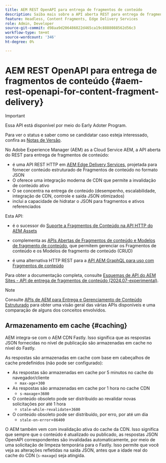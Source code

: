 ```yaml
---
title: AEM REST OpenAPI para entrega de fragmentos de conteúdo
description: Saiba mais sobre a API aberta REST para entrega de fragmentos de conteúdo do AEM
feature: Headless, Content Fragments, Edge Delivery Services
role: Admin, Developer
source-git-commit: d98aa9d206486022d465ca19c8888088562d56c3
workflow-type: tm+mt
source-wordcount: '346'
ht-degree: 0%

---
```



# AEM REST OpenAPI para entrega de fragmentos de conteúdo {#aem-rest-openapi-for-content-fragment-delivery}

>[!IMPORTANT]
>
>Essa API está disponível por meio do Early Adoter Program.
>
>Para ver o status e saber como se candidatar caso esteja interessado, confira as [Notas de Versão](/help/release-notes/release-notes-cloud/release-notes-current.md).

No Adobe Experience Manager (AEM) as a Cloud Service AEM, a API aberta do REST para entrega de fragmentos de conteúdo:

* é uma API REST HTTP em [AEM Edge Delivery Services](/help/edge/overview.md), projetada para fornecer conteúdo estruturado de Fragmentos de conteúdo no formato JSON
* O oferece uma integração moderna de CDN que permite a invalidação de conteúdo ativo
* O se concentra na entrega de conteúdo (desempenho, escalabilidade, integração de CDN, controle e saída JSON otimizados)
* inclui a capacidade de hidratar o JSON para fragmentos e ativos referenciados

Esta API:

* é o sucessor do [Suporte a Fragmentos de Conteúdo na API HTTP do AEM Assets](/help/assets/content-fragments/assets-api-content-fragments.md)

* complementa as [APIs Abertas de Fragmentos de conteúdo e Modelos de fragmento de conteúdo](/help/headless/content-fragment-openapis.md), que permitem gerenciar os Fragmentos de conteúdo e os Modelos de fragmento de conteúdo (CRUD)

* é uma alternativa HTTP REST para a [API AEM GraphQL para uso com Fragmentos de conteúdo](/help/headless/graphql-api/content-fragments.md)

Para obter a documentação completa, consulte [Esquemas de API do AEM Sites - API de entrega de fragmentos de conteúdo (2024.07-experimental)](https://developer.adobe.com/experience-cloud/experience-manager-apis/api/experimental/sites/delivery/).

>[!NOTE]
>
>Consulte [APIs de AEM para Entrega e Gerenciamento de Conteúdo Estruturado](/help/headless/apis-headless-and-content-fragments.md) para obter uma visão geral das várias APIs disponíveis e uma comparação de alguns dos conceitos envolvidos.

## Armazenamento em cache {#caching}

AEM integra-se com o AEM CDN Fastly. Isso significa que as respostas JSON fornecidas no nível de publicação são armazenadas em cache no nível do Fastly.

As respostas são armazenadas em cache com base em cabeçalhos de cache predefinidos (não pode ser configurado):

* As respostas são armazenadas em cache por 5 minutos no cache do navegador/cliente
   * `max-age`=`300`
* As respostas são armazenadas em cache por 1 hora no cache CDN
   * `s-maxage`=`3600`
* O conteúdo obsoleto pode ser distribuído ao revalidar novas solicitações por até 1 hora
   * `stale-while-revalidate`=`3600`
* O conteúdo obsoleto pode ser distribuído, por erro, por até um dia
   * `stale-on-error`=`86400`

O AEM também vem com invalidação ativa do cache da CDN. Isso significa que sempre que o conteúdo é atualizado ou publicado, as respostas JSON OpenAPI correspondentes são invalidadas automaticamente, por meio de uma solicitação de limpeza temporária para o Fastly. Isso permite que você veja as alterações refletidas na saída JSON, antes que a idade real do cache do CDN (`s-maxage`) seja atingida.